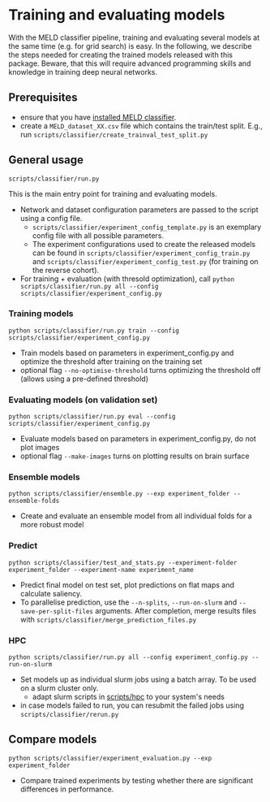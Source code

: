# Training and evaluating models

With the MELD classifier pipeline, training and evaluating several models at the same time (e.g. for grid search) is easy. In the following, we describe the steps needed for creating the trained models released with this package.  Beware, that this will require advanced programming skills and knowledge in training deep neural networks.

## Prerequisites
- ensure that you have [installed MELD classifier](README.md#installation).
- create a `MELD_dataset_XX.csv` file which contains the train/test split. E.g., run `scripts/classifier/create_trainval_test_split.py`

## General usage
```
scripts/classifier/run.py
``` 
This is the main entry point for training and evaluating models. 
- Network and dataset configuration parameters are passed to the script using a config file. 
    - `scripts/classifier/experiment_config_template.py` is an exemplary config file with all possible parameters. 
    - The experiment configurations used to create the released models can be found in `scripts/classifier/experiment_config_train.py` and `scripts/classifier/experiment_config_test.py` (for training on the reverse cohort).
- For training + evaluation (with thresold optimization), call `python scripts/classifier/run.py all --config scripts/classifier/experiment_config.py`

### Training models
```
python scripts/classifier/run.py train --config scripts/classifier/experiment_config.py
```
- Train models based on parameters in experiment_config.py and optimize the threshold after training on the training set 
- optional flag `--no-optimise-threshold` turns optimizing the threshold off (allows using a pre-defined threshold)

### Evaluating models (on validation set)
```
python scripts/classifier/run.py eval --config scripts/classifier/experiment_config.py
```
- Evaluate models based on parameters in experiment_config.py, do not plot images
- optional flag `--make-images` turns on plotting results on brain surface

### Ensemble models
```
python scripts/classifier/ensemble.py --exp experiment_folder --ensemble-folds
```
- Create and evaluate an ensemble model from all individual folds for a more robust model

### Predict
```
python scripts/classifier/test_and_stats.py --experiment-folder experiment_folder --experiment-name experiment_name
```
- Predict final model on test set, plot predictions on flat maps and calculate saliency.
- To parallelise prediction, use the `--n-splits`, `--run-on-slurm` and `--save-per-split-files` arguments. After completion, merge results files with `scripts/classifier/merge_prediction_files.py`

### HPC
```
python scripts/classifier/run.py all --config experiment_config.py --run-on-slurm
```
- Set models up as individual slurm jobs using a batch array. To be used on a slurm cluster only.
    * adapt slurm scripts in [scripts/hpc](scripts/hpc) to your system's needs
- in case models failed to run, you can resubmit the failed jobs using `scripts/classifier/rerun.py`

## Compare models
```
python scripts/classifier/experiment_evaluation.py --exp experiment_folder
```
- Compare trained experiments by testing whether there are significant differences in performance.
